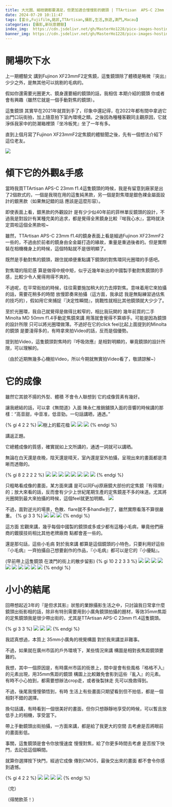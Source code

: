 ```yaml
---
title: 大光圈、細枝鏡都要滿足，但更加適合慢慢影的鏡頭 | TTArtisan  APS-C 23mm f1.4 手動定焦鏡頭使用體驗
date: 2024-07-20 10:11:47
tags: [富士,Fujifilm,銘匠,TTArtisan,攝影,生活,旅遊,澳門,Macau] 
categories: [攝影,新玩意體驗]
index_img:  https://cdn.jsdelivr.net/gh/MasterHo1228/picx-images-hosting@master/Jul2024/IMG_5290.2obf3ustky.webp
banner_img: https://cdn.jsdelivr.net/gh/MasterHo1228/picx-images-hosting@master/Jul2024/20240714-DSCF5224.7sn3t7fihw.webp
---
```


# 開場吹下水

上一期體驗文 講到Fujinon XF23mmF2定焦鏡，這隻鏡頭除了體積是略微『突出』少少之外，是無其他可以挑剔的毛病的。

假如你還需要光圈更大、鏡身還要細的鏡頭的話，我相信 本期介紹的鏡頭 你或者會有興趣（雖然它就是一個手動對焦的鏡頭）。

這隻鏡頭 其實早在2021年就買到手了，印象中還記得，在2022年都有間中拿過它出門口玩街拍，加上隨意拍下室內環境之類。之後因為種種客觀同主觀原因，它就淨係我家中的防潮箱裡頭『坐冷板凳』坐了一年有多。

直到上個月寫了Fujinon XF23mmF2定焦鏡的體驗聞之後，先有一個想法介紹下這位老友。

![](https://cdn.jsdelivr.net/gh/MasterHo1228/picx-images-hosting@master/Jul2024/IMG_5295.969mx69or2.webp)

# 傾下它的外觀&手感
當時我買TTArtisan  APS-C 23mm f1.4這隻鏡頭的時候，我是有留意到廠家是出了2個款式的，一個是我現在用的這隻純黑款，另一個是對焦環是銀色裸金屬面設計的銀黑款（如果無記錯的話 應該是這麼形容）。

即使表面上看，銀黑款的外觀設計 是有少少似40年前的菲林單反鏡頭的設計，不過我是對設計有某種完美的追求，都是覺得全黑鏡身比較『啱我心水』，當時就決定買啦這個全黑款啦~

雖然，TTArtisan  APS-C 23mm f1.4的鏡身表面上看是細過Fujinon XF23mmF2一些的，不過由於前者的鏡身由全金屬打造的緣故，重量是重過後者的。但是實際裝在相機機身上的時候，這個特點就不是很明顯了。

既然是手動對焦的鏡頭，跟住就順便重點講下鏡頭的對焦環同光圈環的手感吧。

對焦環的阻尼感 算是做得中規中矩，似乎近幾年新出的中國製手動對焦鏡頭的手感，比較少令人覺得用得不爽的。

不過呢，在平常街拍的時候，往往需要施加稍大的力去擰對焦。意味着用它來拍攝的話，需要花稍多的時間 放慢節奏來拍攝（這方面，我承認 我是無點練習過估焦的技巧的），假如用它來捕捉『決定性瞬間』，挑戰性就相比其他鏡頭就大少少了。

至於光圈環，我自己就覺得是做得比較窄的，相比我玩開的 幾年前買的二手Minolta MD 50mm f1.4手動定焦鏡來講 用落就會覺得不算順手。可能是因為鏡頭的設計所限 只可以將光圈環做薄。不過好在它的click feel比起上面提到的Minolta的鏡頭 是要淺得多的，有時拿來拍Video的話，反而是個優勢。

提到拍Video，這隻鏡頭對焦時的『呼吸效應』是相對明顯的，畢竟鏡頭的設計所限，可以理解的。

（由於近期無幾多心機拍Video，所以今期就無實拍Video看了，敬請諒解~）

# 它的成像

雖然它其貌不揚的外型、體積 不會令人聯想到 它的成像質素有幾好。

讓我總結的話，可以拿《無間道》入面 陳永仁推銷舖頭入面的音響的時候講的那樣：“高音甜，中音准，低音勁。一句話講晒，通透。”

{% gi 4 2 2 %}
  ![樹上的藍花楹](https://cdn.jsdelivr.net/gh/MasterHo1228/picx-images-hosting@master/Jul2024/20240628-DSCF4893.73tu94j970.webp)
  ![](https://cdn.jsdelivr.net/gh/MasterHo1228/picx-images-hosting@master/Jul2024/20240628-DSCF4897.51e1l2pb19.webp)
  ![](https://cdn.jsdelivr.net/gh/MasterHo1228/picx-images-hosting@master/Jul2024/20240628-DSCF4900.7ego2a38gs.webp)
  ![](https://cdn.jsdelivr.net/gh/MasterHo1228/picx-images-hosting@master/Jul2024/20240705-DSCF5082.77dg6uj7ya.webp)
{% endgi %}

講返正題。

它總體成像的質感，確實就如上文所講的，通透一詞就可以講晒。

無論在白天還是夜晚，陰天還是晴天，室內還是室外拍攝，呈現出來的畫面都是清晰而透徹的。

{% gi 8 2 2 2 2 %}
  ![](https://cdn.jsdelivr.net/gh/MasterHo1228/picx-images-hosting@master/Jul2024/20240712-DSCF5130.45hk5ndb4i.webp)
  ![](https://cdn.jsdelivr.net/gh/MasterHo1228/picx-images-hosting@master/Jul2024/20240711-DSCF5119.2rv11lod1v.webp)
  ![](https://cdn.jsdelivr.net/gh/MasterHo1228/picx-images-hosting@master/Jul2024/20240705-DSCF5079.92q0zhzie8.webp)
  ![](https://cdn.jsdelivr.net/gh/MasterHo1228/picx-images-hosting@master/Jul2024/20240712-DSCF5183.2dolaqya9w.webp)
  ![](https://cdn.jsdelivr.net/gh/MasterHo1228/picx-images-hosting@master/Jul2024/20240714-DSCF5230.7i0a00y7k9.webp)
  ![](https://cdn.jsdelivr.net/gh/MasterHo1228/picx-images-hosting@master/Jul2024/20240714-DSCF5229.1aovzv2gfn.webp)
  ![](https://cdn.jsdelivr.net/gh/MasterHo1228/picx-images-hosting@master/Jul2024/20240626-DSCF4875.13lo4e60y4.webp)
  ![](https://cdn.jsdelivr.net/gh/MasterHo1228/picx-images-hosting@master/Jul2024/20240627-DSCF4888.7p6oxwcl4.webp)
{% endgi %}

只粗略看成像的畫面，某方面來講 是可以同Fuji原廠鏡大部份的定焦鏡『有得揮』的；放大來看的話，反而會有少少上世紀尾期生產的定焦鏡差不多的味道。尤其將光圈開到最大來拍攝的時候，這個feel就更加明顯。
![](https://cdn.jsdelivr.net/gh/MasterHo1228/picx-images-hosting@master/Jul2024/20240704-DSCF4975.7ax24lxp30.webp)

不過，面對逆光的場景，色散、flare就不多handle到了，雖然實際看落不算很嚴重。
{% gi 3 3 %}
  ![](https://cdn.jsdelivr.net/gh/MasterHo1228/picx-images-hosting@master/Jul2024/20240714-DSCF5227.1aovzvo3fq.webp)
  ![](https://cdn.jsdelivr.net/gh/MasterHo1228/picx-images-hosting@master/Jul2024/20240703-DSCF4912.6bgyrfuxwl.webp)
  ![](https://cdn.jsdelivr.net/gh/MasterHo1228/picx-images-hosting@master/Jul2024/20240711-DSCF5105.4jnzwjbl1x.webp)
{% endgi %}

這方面 宏觀來講，幾乎每個中國製的鏡頭或多或少都有這種小毛病，畢竟他們廠商的鍍膜技術相比其他老牌廠商 點都會差一些的。

還是那句話，這些小毛病 對於我來講 都算是這個鏡頭的小特色，只要利用好這些『小毛病』一齊拍攝自己想要創作的作品，『小毛病』都可以是它的『小優點』。

(早前帶上這隻鏡頭 在澳門的街上的散步留影)
{% gi 10 2 2 3 3 %}
  ![](https://cdn.jsdelivr.net/gh/MasterHo1228/picx-images-hosting@master/Jul2024/20240704-DSCF4921.7w6pqwc0bv.webp)
  ![](https://cdn.jsdelivr.net/gh/MasterHo1228/picx-images-hosting@master/Jul2024/20240704-DSCF4923.8ad5hrkb7j.webp)
  ![](https://cdn.jsdelivr.net/gh/MasterHo1228/picx-images-hosting@master/Jul2024/20240704-DSCF4959.8kzzawve21.webp)
  ![](https://cdn.jsdelivr.net/gh/MasterHo1228/picx-images-hosting@master/Jul2024/20240704-DSCF4963.2obf3wev4h.webp)
  ![](https://cdn.jsdelivr.net/gh/MasterHo1228/picx-images-hosting@master/Jul2024/20240704-DSCF4943.969mx7k5lj.webp)
  ![](https://cdn.jsdelivr.net/gh/MasterHo1228/picx-images-hosting@master/Jul2024/20240704-DSCF4973.9dcusn6b1h.webp)
  ![](https://cdn.jsdelivr.net/gh/MasterHo1228/picx-images-hosting@master/Jul2024/20240704-DSCF5054.ic0i4him5.webp)
  ![](https://cdn.jsdelivr.net/gh/MasterHo1228/picx-images-hosting@master/Jul2024/20240704-DSCF5055.9rjajjbyao.webp)
  ![](https://cdn.jsdelivr.net/gh/MasterHo1228/picx-images-hosting@master/Jul2024/20240704-DSCF5053.6bgyrg2b7w.webp)
  ![](https://cdn.jsdelivr.net/gh/MasterHo1228/picx-images-hosting@master/Jul2024/20240704-DSCF5060.1vyjm6px0x.webp)
{% endgi %}

# 小小的結尾

回帶想起近3年的『是但求其影』狀態的業餘攝影生活之中，只討論我日常拿什麼鏡頭出街影相的話，除非有特別需要用到小廣角鏡頭拍攝的題材，等效35mm焦距的定焦鏡頭我是很少帶出街的，尤其是TTArtisan  APS-C 23mm f1.4這隻鏡頭。

{% gi 3 3 %}
  ![](https://cdn.jsdelivr.net/gh/MasterHo1228/picx-images-hosting@master/Jul2024/20240714-DSCF5226.3rb4es9cb7.webp)
  ![](https://cdn.jsdelivr.net/gh/MasterHo1228/picx-images-hosting@master/Jul2024/20240711-DSCF5115.8z6f1rk459.webp)
  ![](https://cdn.jsdelivr.net/gh/MasterHo1228/picx-images-hosting@master/Jul2024/20240703-DSCF4920.5q7b53wmh7.webp)
{% endgi %}

我認真想過，本質上 35mm小廣角的視覺構圖 對於我來講並非難事。

不過，如果就在廣州市區的戶外環境下，某些情況來講 構圖是相對長焦距鏡頭要難的。

我想，其中一個原因是，有時廣州市區的街景上，間中是會有些風格『格格不入』的元素出現，用35mm焦距的鏡頭 構圖上比較難免會影到這些『亂入』的元素。有時不小心拍到，都需要想辦法crop走，或者後製抹走 先可以挽救得到。

不過，後尾我慢慢領悟到，有時 生活上有些畫面只期望看到但不拍低，都是一個相對不錯的選擇。

換句話講，有時看到一個很美好的畫面，但你只想靜靜地享受的時候，可以暫且放低手上的相機，享受當下。

帶上手動鏡頭出街拍攝，一方面來講，都是給了我更大的空間 去考慮是否將眼前的畫面影低。

事關，這隻鏡頭是會令你放慢速度 慢慢對焦，給了你更多時間去考慮 是否按下快門，去記低這個瞬間。

就算你選擇按下快門，經過它成像 傳到CMOS，最後交出來的畫面 都不會令你感到遺憾。

{% gi 4 2 2 %}
  ![](https://cdn.jsdelivr.net/gh/MasterHo1228/picx-images-hosting@master/Jul2024/20240706-DSCF5089.6pneibjol1.webp)
  ![](https://cdn.jsdelivr.net/gh/MasterHo1228/picx-images-hosting@master/Jul2024/20240712-DSCF5141.8hgdd831hp.webp)
  ![](https://cdn.jsdelivr.net/gh/MasterHo1228/picx-images-hosting@master/Jul2024/20240704-DSCF4946.4xufnf737u.webp)
  ![](https://cdn.jsdelivr.net/gh/MasterHo1228/picx-images-hosting@master/Jul2024/20240712-DSCF5167.32huusunmn.webp)
{% endgi %}

（完）

（得閒飲茶！）